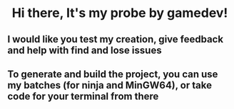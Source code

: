 <h1 align="center">Hi there, It's my probe by gamedev!</h1>
<h2 align="left">I would like you test my creation, give feedback and help with find and lose issues</h2>

<h2 align="left">To generate and build the project, you can use my batches (for ninja and MinGW64), or take code for your terminal from there</h2>
